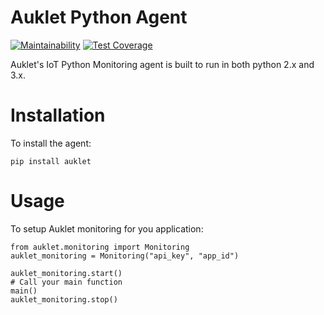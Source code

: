 # Auklet Python Agent
[![Maintainability](https://api.codeclimate.com/v1/badges/7c2cd3bc63a70ac7fd73/maintainability)](https://codeclimate.com/repos/5a54e10be3d6cb4d7d0007a8/maintainability)    [![Test Coverage](https://api.codeclimate.com/v1/badges/7c2cd3bc63a70ac7fd73/test_coverage)](https://codeclimate.com/repos/5a54e10be3d6cb4d7d0007a8/test_coverage)


Auklet's IoT Python Monitoring agent is built to run in both python 2.x and 3.x.

# Installation

To install the agent:

	pip install auklet


# Usage

To setup Auklet monitoring for you application:

    from auklet.monitoring import Monitoring
    auklet_monitoring = Monitoring("api_key", "app_id")

    auklet_monitoring.start()
    # Call your main function
    main()
    auklet_monitoring.stop()
